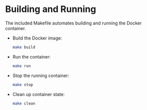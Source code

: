 # Building and Running

The included Makefile automates building and running the Docker container.

- Build the Docker image:

    ```bash
    make build
    ```

- Run the container:

    ```bash
    make run
    ```

- Stop the running container:

    ```bash
    make stop
    ```

- Clean up container state:

    ```bash
    make clean
    ```
